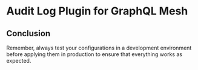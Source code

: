 # Audit Log Plugin for GraphQL Mesh

## Conclusion

Remember, always test your configurations in a development environment before applying them in production to ensure that everything works as expected.